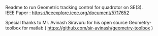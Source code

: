 Readme to run Geometric tracking control for quadrotor on SE(3).   
IEEE Paper : https://ieeexplore.ieee.org/document/5717652



Special thanks to Mr. Avinash Siravuru for his open source Geometry-toolbox for matlab ( https://github.com/sir-avinash/geometry-toolbox )


